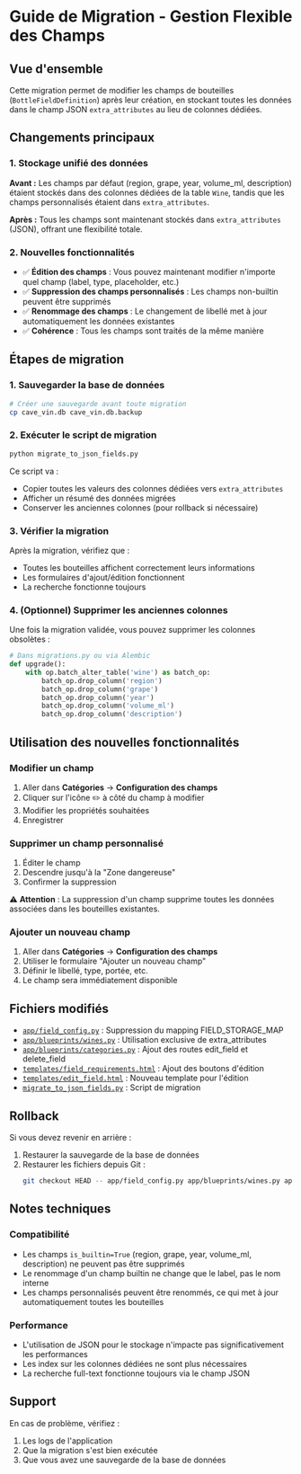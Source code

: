 # Guide de Migration - Gestion Flexible des Champs

## Vue d'ensemble

Cette migration permet de modifier les champs de bouteilles (`BottleFieldDefinition`) après leur création, en stockant toutes les données dans le champ JSON `extra_attributes` au lieu de colonnes dédiées.

## Changements principaux

### 1. Stockage unifié des données

**Avant :** Les champs par défaut (region, grape, year, volume_ml, description) étaient stockés dans des colonnes dédiées de la table `Wine`, tandis que les champs personnalisés étaient dans `extra_attributes`.

**Après :** Tous les champs sont maintenant stockés dans `extra_attributes` (JSON), offrant une flexibilité totale.

### 2. Nouvelles fonctionnalités

- ✅ **Édition des champs** : Vous pouvez maintenant modifier n'importe quel champ (label, type, placeholder, etc.)
- ✅ **Suppression des champs personnalisés** : Les champs non-builtin peuvent être supprimés
- ✅ **Renommage des champs** : Le changement de libellé met à jour automatiquement les données existantes
- ✅ **Cohérence** : Tous les champs sont traités de la même manière

## Étapes de migration

### 1. Sauvegarder la base de données

```bash
# Créer une sauvegarde avant toute migration
cp cave_vin.db cave_vin.db.backup
```

### 2. Exécuter le script de migration

```bash
python migrate_to_json_fields.py
```

Ce script va :
- Copier toutes les valeurs des colonnes dédiées vers `extra_attributes`
- Afficher un résumé des données migrées
- Conserver les anciennes colonnes (pour rollback si nécessaire)

### 3. Vérifier la migration

Après la migration, vérifiez que :
- Toutes les bouteilles affichent correctement leurs informations
- Les formulaires d'ajout/édition fonctionnent
- La recherche fonctionne toujours

### 4. (Optionnel) Supprimer les anciennes colonnes

Une fois la migration validée, vous pouvez supprimer les colonnes obsolètes :

```python
# Dans migrations.py ou via Alembic
def upgrade():
    with op.batch_alter_table('wine') as batch_op:
        batch_op.drop_column('region')
        batch_op.drop_column('grape')
        batch_op.drop_column('year')
        batch_op.drop_column('volume_ml')
        batch_op.drop_column('description')
```

## Utilisation des nouvelles fonctionnalités

### Modifier un champ

1. Aller dans **Catégories** → **Configuration des champs**
2. Cliquer sur l'icône ✏️ à côté du champ à modifier
3. Modifier les propriétés souhaitées
4. Enregistrer

### Supprimer un champ personnalisé

1. Éditer le champ
2. Descendre jusqu'à la "Zone dangereuse"
3. Confirmer la suppression

⚠️ **Attention** : La suppression d'un champ supprime toutes les données associées dans les bouteilles existantes.

### Ajouter un nouveau champ

1. Aller dans **Catégories** → **Configuration des champs**
2. Utiliser le formulaire "Ajouter un nouveau champ"
3. Définir le libellé, type, portée, etc.
4. Le champ sera immédiatement disponible

## Fichiers modifiés

- [`app/field_config.py`](app/field_config.py) : Suppression du mapping FIELD_STORAGE_MAP
- [`app/blueprints/wines.py`](app/blueprints/wines.py) : Utilisation exclusive de extra_attributes
- [`app/blueprints/categories.py`](app/blueprints/categories.py) : Ajout des routes edit_field et delete_field
- [`templates/field_requirements.html`](templates/field_requirements.html) : Ajout des boutons d'édition
- [`templates/edit_field.html`](templates/edit_field.html) : Nouveau template pour l'édition
- [`migrate_to_json_fields.py`](migrate_to_json_fields.py) : Script de migration

## Rollback

Si vous devez revenir en arrière :

1. Restaurer la sauvegarde de la base de données
2. Restaurer les fichiers depuis Git :
   ```bash
   git checkout HEAD -- app/field_config.py app/blueprints/wines.py app/blueprints/categories.py
   ```

## Notes techniques

### Compatibilité

- Les champs `is_builtin=True` (region, grape, year, volume_ml, description) ne peuvent pas être supprimés
- Le renommage d'un champ builtin ne change que le label, pas le nom interne
- Les champs personnalisés peuvent être renommés, ce qui met à jour automatiquement toutes les bouteilles

### Performance

- L'utilisation de JSON pour le stockage n'impacte pas significativement les performances
- Les index sur les colonnes dédiées ne sont plus nécessaires
- La recherche full-text fonctionne toujours via le champ JSON

## Support

En cas de problème, vérifiez :
1. Les logs de l'application
2. Que la migration s'est bien exécutée
3. Que vous avez une sauvegarde de la base de données